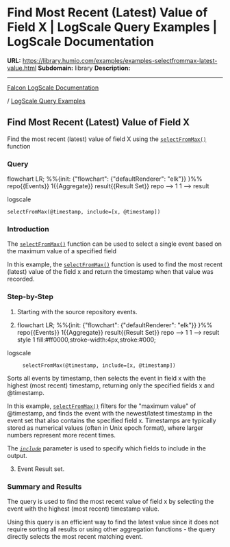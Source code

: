# Find Most Recent (Latest) Value of Field X | LogScale Query Examples | LogScale Documentation

**URL:** https://library.humio.com/examples/examples-selectfrommax-latest-value.html
**Subdomain:** library
**Description:** 

---

[Falcon LogScale Documentation](https://library.humio.com)

/ [LogScale Query Examples](examples.html)

## Find Most Recent (Latest) Value of Field X

Find the most recent (latest) value of field X using the [`selectFromMax()`](https://library.humio.com/data-analysis/functions-selectfrommax.html) function 

### Query

flowchart LR; %%{init: {"flowchart": {"defaultRenderer": "elk"}} }%% repo{{Events}} 1{{Aggregate}} result{{Result Set}} repo --> 1 1 --> result

logscale
    
    
    selectFromMax(@timestamp, include=[x, @timestamp])

### Introduction

The [`selectFromMax()`](https://library.humio.com/data-analysis/functions-selectfrommax.html) function can be used to select a single event based on the maximum value of a specified field 

In this example, the [`selectFromMax()`](https://library.humio.com/data-analysis/functions-selectfrommax.html) function is used to find the most recent (latest) value of the field x and return the timestamp when that value was recorded. 

### Step-by-Step

  1. Starting with the source repository events.

  2. flowchart LR; %%{init: {"flowchart": {"defaultRenderer": "elk"}} }%% repo{{Events}} 1{{Aggregate}} result{{Result Set}} repo --> 1 1 --> result style 1 fill:#ff0000,stroke-width:4px,stroke:#000;

logscale
         
         selectFromMax(@timestamp, include=[x, @timestamp])

Sorts all events by timestamp, then selects the event in field x with the highest (most recent) timestamp, returning only the specified fields x and @timestamp. 

In this example, [`selectFromMax()`](https://library.humio.com/data-analysis/functions-selectfrommax.html) filters for the "maximum value" of @timestamp, and finds the event with the newest/latest timestamp in the event set that also contains the specified field x. Timestamps are typically stored as numerical values (often in Unix epoch format), where larger numbers represent more recent times. 

The [_`include`_](https://library.humio.com/data-analysis/functions-selectfrommax.html#query-functions-selectfrommax-include) parameter is used to specify which fields to include in the output. 

  3. Event Result set.




### Summary and Results

The query is used to find the most recent value of field x by selecting the event with the highest (most recent) timestamp value. 

Using this query is an efficient way to find the latest value since it does not require sorting all results or using other aggregation functions - the query directly selects the most recent matching event.
